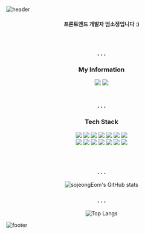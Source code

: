![header](https://capsule-render.vercel.app/api?type=waving&color=0:ffd2d2,100:99ccff&height=300&section=header&text=sojeongEom&fontAlignY=40&fontColor=ffffff&fontSize=70&desc=(*.☆⸜(⑉˙ᗜ˙⑉)⸝♡.*)&descAlignY=60&animation=twinkling)

<div align="center">
  <h4>프론트엔드 개발자 엄소정입니다 :) </h4>
  <br />	
  <h3>. . .</h3>
  <h3>My Information</h3>
  <a href="#"><img src="https://img.shields.io/badge/esj5029@gmail.com-EA4335?style=flat&logo=Gmail&logoColor=white"/></a>   
  <a href="#"><img src="https://img.shields.io/badge/dbsdktkfkd9@naver.com-03C75A?style=flat&logo=Naver&logoColor=white"/></a>
  <br />
  <br />
  <h3>. . .</h3>
  <h3>Tech Stack</h3>
  <div class="stack">
  <a href="#"><img src="https://img.shields.io/badge/React-61DAFB?style=flat&logo=React&logoColor=white"/></a>
  <a href="#"><img src="https://img.shields.io/badge/JavaScript-F7DF1E?style=flat&logo=JavaScript&logoColor=white"/></a>
  <a href="#"><img src="https://img.shields.io/badge/CSS-1572B6?style=flat&logo=CSS3&logoColor=white"/></a>
  <a href="#"><img src="https://img.shields.io/badge/Git-F05032?style=flat&logo=Git&logoColor=white"/></a>
  <a href="#"><img src="https://img.shields.io/badge/Node.js-339933?style=flat&logo=node-dot-js&logoColor=white"/></a>
	  <a href="#"><img src="https://img.shields.io/badge/Adobe XD-FF61F6?style=flat&logo=node-dot-js&logoColor=white"/></a>
	  <a href="#"><img src="https://img.shields.io/badge/MUI-007FFF?style=flat&logo=node-dot-js&logoColor=white"/></a>
  <br />
  <a href="#"><img src="https://img.shields.io/badge/Python-3766AB?style=flat&logo=Python&logoColor=white"/></a>
  <a href="#"><img src="https://img.shields.io/badge/FastAPI-009688?style=flat&logo=FastAPI&logoColor=white"/></a>
  <a href="#"><img src="https://img.shields.io/badge/MySQL-4479A1?style=flat&logo=MySQL&logoColor=white"/></a>
	  <a href="#"><img src="https://img.shields.io/badge/TensorFlow-FF6F00?style=flat&logo=MySQL&logoColor=white"/></a>
	  <a href="#"><img src="https://img.shields.io/badge/Keras-D00000?style=flat&logo=MySQL&logoColor=white"/></a>
	  <a href="#"><img src="https://img.shields.io/badge/Firebase-FFCA28?style=flat&logo=MySQL&logoColor=white"/></a>
	  <a href="#"><img src="https://img.shields.io/badge/R-276DC3?style=flat&logo=node-dot-js&logoColor=white"/></a>
	</div>
 <br />
 <br />

<h3>. . .</h3>
  
![sojeongEom's GitHub stats](https://github-readme-stats.vercel.app/api?username=sojeongEom&show_icons=true&theme=flag-india)
  
<h3>. . .</h3>

![Top Langs](https://github-readme-stats.vercel.app/api/top-langs/?username=sojeongEom&layout=Demo&theme=flag-india)	
</div>

![footer](https://capsule-render.vercel.app/api?section=footer&type=waving&color=0:ffd2d2,100:99ccff&height=130)
